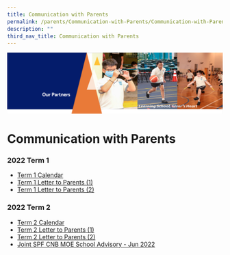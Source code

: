 ```yaml
---
title: Communication with Parents
permalink: /parents/Communication-with-Parents/Communication-with-Parents/
description: ""
third_nav_title: Communication with Parents
---
```

![](/images/OurPartners.png)

Communication with Parents
==========================

  

### 2022 Term 1


*   [Term 1 Calendar](/files/Term%201%20Student%20Calendar%202022.pdf)
*   [Term 1 Letter to Parents (1)](/files/2022%20From%20the%20Desk%20of%20the%20Principal%20_%20Term%201.pdf)
*   [Term 1 Letter to Parents (2)](/files/2022%20From%20the%20Desk%20of%20the%20Principal%20_%203rd%20February.pdf)

### 2022 Term 2

*   [Term 2 Calendar](/files/Term%202%20Student%20Calendar%202022.pdf)
*   [Term 2 Letter to Parents (1)](/files/2022%20From%20the%20Desk%20of%20the%20Principal_21st%20March%202022.pdf)
*   [Term 2 Letter to Parents (2)](https://zhangdepri.moe.edu.sg/qql/slot/u180/Our%20Partners/Parents/Communication%20with%20Parents/2022%20Letters/From%20The%20Desk%20of%20The%20Principal_25th%20April%202022.pdf)
*   [Joint SPF CNB MOE School Advisory - Jun 2022](https://zhangdepri.moe.edu.sg/qql/slot/u180/Our%20Partners/Parents/Communication%20with%20Parents/Joint%20SPF%20CNB%20MOE%20School%20Advisory%20-%20Jun%202022.pdf)